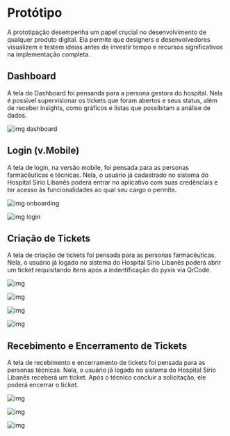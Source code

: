 # Protótipo

A prototipação desempenha um papel crucial no desenvolvimento de qualquer produto digital. Ela permite que designers e desenvolvedores visualizem e testem ideias antes de investir tempo e recursos significativos na implementação completa.

## Dashboard

A tela do Dashboard foi pensanda para a persona gestora do hospital. Nela é possível supervisionar os tickets que foram abertos e seus status, além de receber insights, como gráficos e listas que possibitam a análise de dados.

![img dashboard](./img/dashboard.jpeg)

## Login (v.Mobile)

A tela de login, na versão mobile, foi pensada para as personas farmacêuticas e técnicas. Nela, o usuário já cadastrado no sistema do Hospital Sírio Libanês poderá entrar no aplicativo com suas credênciais e ter acesso às funcionalidades ao qual seu cargo o permite.

![img onboarding](./img/Onboarding.png)

![img login](./img/Login.png)

## Criação de Tickets

A tela de criação de tickets foi pensada para as personas farmacêuticas. Nela, o usuário já logado no sistema do Hospital Sírio Libanês poderá abrir um ticket requisitando itens após a indentificação do pyxis via QrCode.

![img](./img/Qr.png)

![img](./img/New%20call.png)

![img](./img/Search%20-%20many%20items.png)

![img](./img/ticket%20confirmed.png)

## Recebimento e Encerramento de Tickets

A tela de recebimento e encerramento de tickets foi pensada para as personas técnicas. Nela, o usuário já logado no sistema do Hospital Sírio Libanês receberá um ticket. Após o técnico concluir a solicitação, ele poderá encerrar o ticket.

![img](./img/f2%20-%20Atendimento.png)

![img](./img/f2%20-%20Atendimento(1).png)

![img](./img/f2%20-%20Atendimento(2).png)
